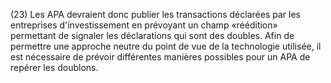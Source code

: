 (23) Les APA devraient donc publier les transactions déclarées par les entreprises d'investissement en prévoyant un champ «réédition» permettant de signaler les déclarations qui sont des doubles. Afin de permettre une approche neutre du point de vue de la technologie utilisée, il est nécessaire de prévoir différentes manières possibles pour un APA de repérer les doublons.